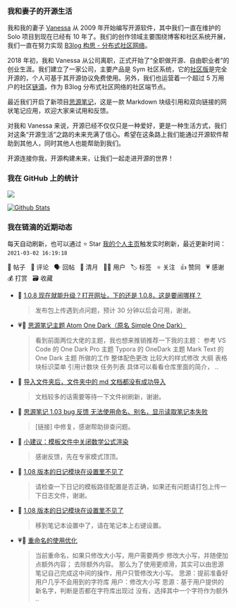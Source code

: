 ### 我和妻子的开源生活

我和我的妻子 [Vanessa](https://github.com/Vanessa219) 从 2009 年开始编写开源软件，其中我们一直在维护的 Solo 项目到现在已经有 10 年了。我们的创作领域主要围绕博客和社区系统开展，我们一直在努力实现 [B3log 构思 - 分布式社区网络](https://ld246.com/article/1546941897596)。

2018 年初，我和 Vanessa 从公司离职，正式开始了“全职做开源、自由职业者”的创业生涯。我们建立了一家公司，主要产品是 Sym 社区系统，它的[社区版](https://github.com/88250/symphony)是完全开源的，个人可基于其开源协议免费使用。另外，我们也运营着一个超过 5 万用户的社区[链滴](https://ld246.com)，作为 B3log 分布式社区网络的社区端节点。

最近我们开启了新项目[思源笔记](https://github.com/siyuan-note/siyuan)，这是一款 Markdown 块级引用和双向链接的网状笔记应用，欢迎大家来试用和反馈。

对我和 Vanessa 来说，开源已经不仅仅只是一种爱好，更是一种生活方式，我们对这条“开源生活”之路的未来充满了信心。希望在这条路上我们能通过开源软件帮助到其他人，同时其他人也能帮助到我们。

开源连接你我，开源构建未来，让我们一起走进开源的世界！

### 我在 GitHub 上的统计

<a title="Hits" target="_blank" href="https://github.com/88250/88250"><img src="https://hits.b3log.org/88250/88250.svg"></a>

[![Github Stats](https://github-readme-stats.vercel.app/api?username=88250&theme=tokyonight&show_icons=true)](https://github.com/88250)

<!--events start -->

### 我在链滴的近期动态

每天自动刷新，也可以通过 ⭐️ Star [我的个人主页](https://github.com/88250/88250)触发实时刷新，最近更新时间：`2021-03-02 16:19:18`

📝 帖子 &nbsp; 💬 评论 &nbsp; 🗣 回帖 &nbsp; 🌙 清月 &nbsp; 👨‍💻 用户 &nbsp; 🏷️ 标签 &nbsp; ⭐️ 关注 &nbsp; 👍 赞同 &nbsp; 💗 感谢 &nbsp; 💰 打赏 &nbsp; 🗃 收藏

* 💬 [1.0.8 现在就能升级？打开网址，下的还是 1.0.8，这是要闹哪样？](https://ld246.com/article/1614666146131/comment/1614668833768#comments)

  > 发布包上传遇到点问题，预计 30 分钟以后会可用，谢谢。
* 💗📝 [思源笔记主题 Atom One Dark（原名 Simple One Dark）](https://ld246.com/article/1614584446482)

  > 看到前面两位大佬的主题，我也想来推销推荐一下我的主题： 参考 VS Code 的 One Dark Pro 主题 Typora 的 OneDark 主题 Mark Text 的 One Dark 主题 所做的工作 整体配色更改 比较大的样式修改 大纲 表格 块标识菜单 引用计数块 任务列表 具体可以看看仓库里面的简介， ..
* 💬 [导入文件夹后，文件夹中的 md 文档都没有成功导入](https://ld246.com/article/1614600626320/comment/1614602301849#comments)

  > 文档较多的话需要等待一下文件树刷新，谢谢。
* 💬 [思源笔记 1.03 bug 反馈 无法使用命名、别名，显示读取笔记本失败](https://ld246.com/article/1614093755055/comment/1614601253423#comments)

  > [链接] 中修复，感谢帮助排查问题。
* 💬 [小建议：模板文件中关闭数学公式渲染](https://ld246.com/article/1614581963084/comment/1614583016508#comments)

  > 感谢反馈，先在专家模式顶顶。
* 💬 [1.08 版本的日记模块在设置里不见了](https://ld246.com/article/1614567949791/comment/1614582864434#comments)

  > 请检查一下日记的模板路径配置是否正确，如果还有问题请打包上传一下日志文件，谢谢。
* 💬 [1.08 版本的日记模块在设置里不见了](https://ld246.com/article/1614567949791/comment/1614568663774#comments)

  > 移到笔记本设置中了，请在笔记本上右键设置。
* 💗📝 [重命名的使用优化](https://ld246.com/article/1614561604526)

  > 当前重命名，如果只修改大小写，用户需要两步 修改大小写，并随便加点额外内容； 去除额外内容。 那么为了使用更顺滑，其实可以由思源笔记自己完成这中间的操作，用户只管修改大小写。 思源：提前准备好用户几乎不会用到的字符库 用户：修改大小写 思源：基于用户提供的新名字，判断是否都在字符库出现过 没有，选择其中一个字符作为额外 ..


<!--events end -->

